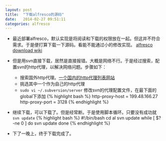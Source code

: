 ```yaml
---
layout: post
title:  "下载alfresco的源码"
date:   2014-02-27 09:51:11
categories: alfresco
---
```


- 最近部署alfresco，默认实现是将阅读和下载的权限放在一起。但这并不符合需求。于是便打算下载一下源码。看能不能通过小的修改实现。
[alfresco download wiki][wiki]



- 但是用svn直接下载，居然是直接报错。大概是网络不行。于是经过搜索，配置svn的http代理，以解决网络问题。步骤如下：
   + 搜索国外http代理。[一个国内的http代理列表网站][proxy]
   + 挑选其中一个作为自己的http代理
   + `sudo vi ~/.subversion/server` 修改svn的代理配置文件，在最下面的global下添加
     {% highlight bash %}
     http-proxy-host = 199.48.166.27
     http-proxy-port = 3128
     {% endhighlight %}



- 继续下载，可以下载了。但是经常断。于是使用脚本循环。只要没有成功就`svn update`
{% highlight bash %}
#!/bin/bash
cd al
svn update
while [ $? -ne 0 ] 
do
    svn update
done
{% endhighlight %}


- 下了一晚上，终于下载完成了。



[wiki]:http://wiki.alfresco.com/wiki/Alfresco_SVN_Development_Environment
[proxy]:http://www.xici.net.co/wt
